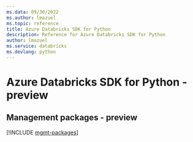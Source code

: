 ```yaml
---
ms.data: 09/30/2022
ms.author: lmazuel
ms.topic: reference
title: Azure Databricks SDK for Python
description: Reference for Azure Databricks SDK for Python
author: lmazuel
ms.service: databricks
ms.devlang: python
---
```

# Azure Databricks SDK for Python - preview

## Management packages - preview
[!INCLUDE [mgmt-packages](databricks-mgmt-index.md)]